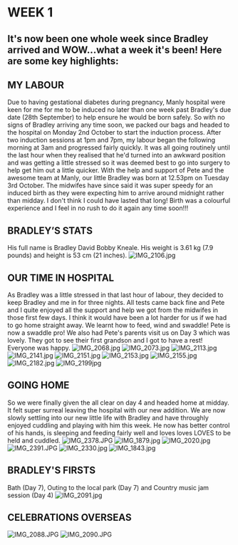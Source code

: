 # WEEK 1
## It's now been one whole week since Bradley arrived and WOW...what a week it's been! Here are some key highlights:
## MY LABOUR
Due to having gestational diabetes during pregnancy, Manly hospital were keen for me for me to be induced no later than one week past Bradley's due date (28th September) to help ensure he would be born safely. So with no signs of Bradley arriving any time soon, we packed our bags and headed to the hospital on Monday 2nd October to start the induction process. After two induction sessions at 1pm and 7pm, my labour began the following morning at 3am and progressed fairly quickly. It was all going routinely until the last hour when they realised that he'd turned into an awkward position and was getting a little stressed so it was deemed best to go into surgery to help get him out a little quicker. With the help and support of Pete and the awesome team at Manly, our little Bradley was born at 12.53pm on Tuesday 3rd October. The midwifes have since said it was super speedy for an induced birth as they were expecting him to arrive around midnight rather than midday. I don't think I could have lasted that long! Birth was a colourful experience and I feel in no rush to do it again any time soon!!!
## BRADLEY’S STATS
His full name is Bradley David Bobby Kneale. His weight is 3.61 kg (7.9 pounds) and height is 53 cm (21 inches). 
![IMG_2106.jpg](IMG_2106.jpg "IMG_2106.jpg")
## OUR TIME IN HOSPITAL
As Bradley was a little stressed in that last hour of labour, they decided to keep Bradley and me in for three nights. All tests came back fine and Pete and I quite enjoyed all the support and help we got from the midwifes in those first few days. I think it would have been a lot harder for us if we had to go home straight away. We learnt how to feed, wind and swaddle! Pete is now a swaddle pro! We also had Pete's parents visit us on Day 3 which was lovely. They got to see their first grandson and I got to have a rest! Everyone was happy.
![IMG_2068.jpg](IMG_2068.jpg "IMG_2068.jpg")
![IMG_2073.jpg](IMG_2073.jpg "IMG_2073.jpg")
![IMG_2113.jpg](IMG_2113.jpg "IMG_2113.jpg")
![IMG_2141.jpg](IMG_2141.jpg "IMG_2141.jpg")
![IMG_2151.jpg](IMG_2151.jpg "IMG_2151.jpg")
![IMG_2153.jpg](IMG_2153.jpg "IMG_2153.jpg")
![IMG_2155.jpg](IMG_2155.jpg "IMG_2155.jpg")
![IMG_2182.jpg](IMG_2182.jpg "IMG_2182.jpg")
![IMG_2199jpg](IMG_2199.jpg "IMG_2199.jpg")
## GOING HOME
So we were finally given the all clear on day 4 and headed home at midday. It felt super surreal leaving the hospital with our new addition. We are now slowly settling into our new little life with Bradley and have throughly enjoyed cuddling and playing with him this week. He now has better control of his hands, is sleeping and feeding fairly well and loves loves LOVES to be held and cuddled. 
![IMG_2378.JPG](IMG_2378.JPG "IMG_2378.JPG")
![IMG_1879.jpg](IMG_1879.jpg "IMG_1879.jpg")
![IMG_2020.jpg](IMG_2020.jpg "IMG_2020.jpg")
![IMG_2391.JPG](IMG_2391.JPG "IMG_2391.JPG")
![IMG_2330.jpg](IMG_2330.jpg "IMG_2330.jpg")
![IMG_1843.jpg](IMG_1843.jpg "IMG_1843.jpg")
## BRADLEY'S FIRSTS
Bath (Day 7), Outing to the local park (Day 7) and Country music jam session (Day 4)
![IMG_2091.jpg](IMG_2091.jpg "IMG_2091.jpg")
## CELEBRATIONS OVERSEAS
![IMG_2088.JPG](IMG_2088.JPG "IMG_2088.JPG")
![IMG_2090.JPG](IMG_2090.JPG "IMG_2090.JPG")
